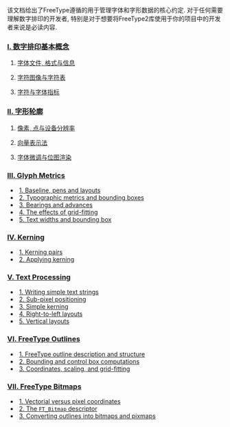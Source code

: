 该文档给出了FreeType遵循的用于管理字体和字形数据的核心约定. 对于任何需要理解数字排印的开发者, 特别是对于想要将FreeType2库使用于你的项目中的开发者来说是必读内容.

### [I. 数字排印基本概念](glyphs-1.md)

1. [字体文件, 格式与信息](glyphs-1.md#1._字体文件,_格式与信息)

2. [字符图像与字符表](glyphs-1.md#2._字符图像与字符表)

3. [字符与字体指标](glyphs-1.md#3._字符与字体指标)

### [II. 字形轮廓](glyphs-2.md)

1. [像素, 点与设备分辨率](glyphs-2.md#1._像素,_点与设备分辨率)

2. [向量表示法](glyphs-2.md)

3. [字体微调与位图渲染](glyphs-2.md)

### [III. Glyph Metrics](file:///media/snake-for-safety/数据/下载/freetype-2.10.1/docs/glyphs/glyphs-3.html)

- ​              [1. Baseline, pens and                 layouts](file:///media/snake-for-safety/数据/下载/freetype-2.10.1/docs/glyphs/glyphs-3.html#section-1)            
- ​              [2. Typographic metrics                 and bounding boxes](file:///media/snake-for-safety/数据/下载/freetype-2.10.1/docs/glyphs/glyphs-3.html#section-2)            
- ​              [3. Bearings and               advances](file:///media/snake-for-safety/数据/下载/freetype-2.10.1/docs/glyphs/glyphs-3.html#section-3)            
- ​              [4. The effects of                 grid-fitting](file:///media/snake-for-safety/数据/下载/freetype-2.10.1/docs/glyphs/glyphs-3.html#section-4)            
- ​              [5. Text widths and                 bounding box](file:///media/snake-for-safety/数据/下载/freetype-2.10.1/docs/glyphs/glyphs-3.html#section-5)            

### [IV. Kerning](file:///media/snake-for-safety/数据/下载/freetype-2.10.1/docs/glyphs/glyphs-4.html)

- ​              [1. Kerning pairs](file:///media/snake-for-safety/数据/下载/freetype-2.10.1/docs/glyphs/glyphs-4.html#section-1)            
- ​              [2. Applying                 kerning](file:///media/snake-for-safety/数据/下载/freetype-2.10.1/docs/glyphs/glyphs-4.html#section-2)            

### [V. Text Processing](file:///media/snake-for-safety/数据/下载/freetype-2.10.1/docs/glyphs/glyphs-5.html)

- ​              [1. Writing simple text                 strings](file:///media/snake-for-safety/数据/下载/freetype-2.10.1/docs/glyphs/glyphs-5.html#section-1)            
- ​              [2. Sub-pixel                 positioning](file:///media/snake-for-safety/数据/下载/freetype-2.10.1/docs/glyphs/glyphs-5.html#section-2)            
- ​              [3. Simple kerning](file:///media/snake-for-safety/数据/下载/freetype-2.10.1/docs/glyphs/glyphs-5.html#section-3)            
- ​              [4. Right-to-left                 layouts](file:///media/snake-for-safety/数据/下载/freetype-2.10.1/docs/glyphs/glyphs-5.html#section-4)            
- ​              [5. Vertical                 layouts](file:///media/snake-for-safety/数据/下载/freetype-2.10.1/docs/glyphs/glyphs-5.html#section-5)            

### [VI. FreeType Outlines](file:///media/snake-for-safety/数据/下载/freetype-2.10.1/docs/glyphs/glyphs-6.html)

- ​              [1. FreeType outline                 description and structure](file:///media/snake-for-safety/数据/下载/freetype-2.10.1/docs/glyphs/glyphs-6.html#section-1)            
- ​              [2. Bounding and                 control box computations](file:///media/snake-for-safety/数据/下载/freetype-2.10.1/docs/glyphs/glyphs-6.html#section-2)            
- ​              [3. Coordinates,                 scaling, and grid-fitting](file:///media/snake-for-safety/数据/下载/freetype-2.10.1/docs/glyphs/glyphs-6.html#section-3)            

### [VII. FreeType Bitmaps](file:///media/snake-for-safety/数据/下载/freetype-2.10.1/docs/glyphs/glyphs-7.html)

- ​              [1. Vectorial versus                 pixel coordinates](file:///media/snake-for-safety/数据/下载/freetype-2.10.1/docs/glyphs/glyphs-7.html#section-1)            
- ​              [2. The `FT_Bitmap`                 descriptor](file:///media/snake-for-safety/数据/下载/freetype-2.10.1/docs/glyphs/glyphs-7.html#section-2)            
- ​              [3. Converting outlines                 into bitmaps and pixmaps](file:///media/snake-for-safety/数据/下载/freetype-2.10.1/docs/glyphs/glyphs-7.html#section-3)              